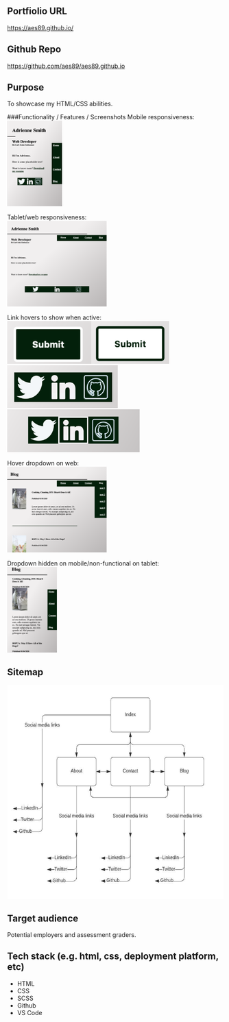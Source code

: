 
## Portfiolio URL
https://aes89.github.io/

## Github Repo
https://github.com/aes89/aes89.github.io

## Purpose
To showcase my HTML/CSS abilities.

###Functionality / Features / Screenshots
Mobile responsiveness:
<br /><img src="/docs/indexmobile.png" height="200" />

Tablet/web responsiveness:
<br /><img src="/docs/indexwebtablet.png" height="200" />

Link hovers to show when active:
<br /><img src="/docs/buttoninactive.png" height="100" /><img src="/docs/buttonactivestate.png" height="100" />
<br /><img src="/docs/footerinactive.png" height="100" /><img src="/docs/footeractivestate.png" height="100" />

Hover dropdown on web:
<br /><img src="/docs/blogdropdown.png" height="200" />

Dropdown hidden on mobile/non-functional on tablet:
<br /><img src="/docs/dropdownhiddenmobile.png" height="200" />

## Sitemap
<img src="/docs/sitemap.jpeg" height="500" />

## Target audience
Potential employers and assessment graders.

## Tech stack (e.g. html, css, deployment platform, etc)
- HTML
- CSS
- SCSS
- Github
- VS Code
